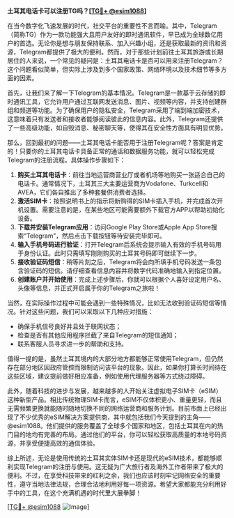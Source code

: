 **土耳其电话卡可以注册TG吗？[[TG💪+ @esim1088](https://t.me/s/esim1088)]**

在当今数字化飞速发展的时代，社交平台的重要性不言而喻。其中，Telegram（简称TG）作为一款功能强大且用户友好的即时通讯软件，早已成为全球数亿用户的首选。无论你是想与朋友保持联系、加入兴趣小组，还是获取最新的资讯和资源，Telegram都提供了极大的便利。然而，对于那些计划前往土耳其旅游或长期居住的人来说，一个常见的疑问是：土耳其电话卡是否可以用来注册Telegram？这个问题看似简单，但实际上涉及到多个国家政策、网络环境以及技术细节等多方面的因素。

首先，让我们来了解一下Telegram的基本情况。Telegram是一款基于云存储的即时通讯工具，它允许用户通过互联网发送消息、图片、视频等内容，并支持创建群组和频道等功能。为了确保用户的隐私安全，Telegram采用了端到端加密技术，这意味着只有发送者和接收者能够阅读彼此的信息内容。此外，Telegram还提供了一些高级功能，如自毁消息、秘密聊天等，使得其在安全性方面具有明显优势。

那么，回到最初的问题——土耳其电话卡能否用于注册Telegram呢？答案是肯定的！只要你的土耳其电话卡具备正常的通话和数据服务功能，就可以轻松完成Telegram的注册流程。具体操作步骤如下：

1. **购买土耳其电话卡**：前往当地运营商营业厅或者机场等地购买一张适合自己的电话卡。通常情况下，土耳其三大主要运营商为Vodafone、Turkcell和AVEA，它们各自推出了多种套餐供消费者选择。
2. **激活SIM卡**：按照说明书上的指示将新购得的SIM卡插入手机，并完成首次开机设置。需要注意的是，在某些地区可能需要额外下载官方APP以帮助初始化设备。
3. **下载并安装Telegram应用**：访问Google Play Store或Apple App Store搜索“Telegram”，然后点击下载按钮等待安装完毕即可。
4. **输入手机号码进行验证**：打开Telegram后系统会提示输入有效的手机号码用于身份认证。此时只需填写刚刚购买的土耳其号码即可继续下一步。
5. **接收验证码短信**：稍等片刻之后，Telegram将会向所填手机号码发送一条包含验证码的短信。请仔细查看信息内容并将数字代码准确地输入到指定位置。
6. **创建账户并开始使用**：完成上述步骤后，你就可以根据个人喜好设定用户名、头像等信息，并正式开启属于你的Telegram之旅啦！

当然，在实际操作过程中可能会遇到一些特殊情况，比如无法收到验证码短信等情况。针对这些问题，我们可以采取以下几种应对措施：
- 确保手机信号良好并且处于联网状态；
- 检查是否有其他应用程序拦截了来自Telegram的短信通知；
- 联系客服人员寻求进一步的帮助和支持。

值得一提的是，虽然土耳其境内的大部分地方都能够正常使用Telegram，但仍然存在部分地区因政府管控而限制访问该平台的现象。因此，如果你打算长时间待在这些区域，建议提前做好相应准备，例如使用代理服务器等方式绕过障碍。

此外，随着科技的进步与发展，越来越多的人开始关注虚拟电子SIM卡（eSIM）这种新型产品。相比传统物理SIM卡而言，eSIM不仅体积更小、重量更轻，而且无需频繁更换就能随时随地切换不同的网络运营商和服务计划。目前市面上已经出现了不少优秀的eSIM解决方案提供商，其中就包括我们今天提到的主角——@esim1088。他们提供的服务覆盖了全球多个国家和地区，包括土耳其在内的热门目的地均有完善的布局。通过他们的平台，你可以轻松获取高质量的本地号码资源，并享受便捷高效的通信体验。

综上所述，无论是使用传统的土耳其实体SIM卡还是现代的eSIM技术，都能够顺利实现Telegram的注册与使用。这无疑为广大旅行者及海外工作者带来了极大的便利。不过，在享受科技带来的红利之余，我们也应该时刻牢记网络安全的重要性，遵守当地法律法规，合理合法地利用好每一项资源。希望大家都能充分利用好手中的工具，在这个充满机遇的时代里大展拳脚！

[[TG💪+ @esim1088](https://t.me/s/esim1088) ![Image](https://i.postimg.cc/4NQfJmqS/Snipaste-2025-05-13-00-14-12.png)]